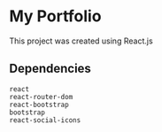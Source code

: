 # My Portfolio

This project was created using React.js

## Dependencies

	react
	react-router-dom
	react-bootstrap
	bootstrap
	react-social-icons


